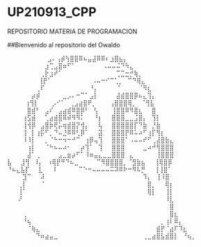 # UP210913_CPP
REPOSITORIO MATERIA DE PROGRAMACION

##Bienvenido al repositorio del Owaldo

  ⠀⠀⠀⠀⠀⠀⠀⠀⠀⣠⠄⢠⡾⢳⣿⣿⠿⠦⣤⣼⠿⠿⠆⣰⣿⣦⡄⠀⠀⠀    ⠀⠀⠀⠀⠀⠀⠀⠀⠀⠀⠀⠀     
⠀⠀  ⠀⠀⠀⠀⠀⠀⣰⢉⣠⣿⠶⠋⠁⠀⠀⠀⠀⠀⠀⠠⠤⠤⠬⠙⠳⣄⠀⠀⠀⠀⠀     ⠀⠀⠀⠀⠀⠀⠀⠀⠀         
⠀⠀⠀⠀  ⠀⠀⠀⢀⡗⣰⠞⠁⠀⠀⠀⠀⠀⠀⠀⠀⠀⠀⠀⠀⢉⣉⣒⡚⢷⡀⠀⠀⠀⠀⠀⠀⠀    ⠀⠀⠀⠀⠀            
  ⠀⠀⠀⠀⠀⠀⠀⢸⡟⠁⠀⠀⠀⠀⠀⠀⠀⠀⠀⠠⠤⠒⠊⠉⢁⡀⠀⠉⠙⢿⣄⠀⠀⠀⠀⠀⠀⠀⠀⠀   ⠀⠀                 
⠀⠀  ⠀⠀⠀⠀⢀⠏⠀⠀⠀⠀⠀⠀⠀⠀⠀⠀⠘⡄⠀⠀⠀⠀⠈⠀⠀⠀⠀⠈⠻⣆⠀⠀⠀⠀⠀⠀⠀⠀⠀⠀                          
⠀⠀⠀⠀  ⠀⡴⡾⠀⠀⠀⠀⠀⣀⡠⠄⠒⠉⠁⣠⡇⠀⠀⠀⠀⣼⣾⣿⣿⡿⠦⣄⢹⡄⠀⠀⠀⠀⠀⠀⠀    ⠀⠀                  
  ⠀⠀⠀⠀⢰⢻⡇⠀⠀⠀⡠⠊⠁⠀⢀⣠⣴⣿⠟⡀⠀⠀⠀⢠⣿⣿⣿⢿⡀⠀⠈⢻⣧⠀⠀⠀⠀⠀⠀     ⠀⠀⠀                    
⠀⠀  ⠀⠀⣿⣾⠃⠀⣠⠎⠀⣠⣴⣾⠿⣿⡿⠃⠀⢣⠀⠀⠀⢸⣿⣿⠿⠻⣿⣆⠀⠀⣿⠀⠀⠀⠀⠀⠀    ⠀⠀⠀                     
⠀  ⠀⠀⢰⣫⣾⠀⠀⢁⣴⣾⣿⠿⠾⠻⠻⠅⠀⠀⠘⡆⠀⠀⣿⣿⣿⣀⣀⣨⣿⡄⠀⢹⡇⠀⠀⠀⠀⠀⠀⠀     ⠀                        
⠀⠀  ⠀⢸⢺⡿⠀⣠⣿⡷⢟⡥⢶⣾⣿⡝⢺⡄⠀⠀⢧⠀⠀⣿⣿⣿⣿⣿⡏⠙⣷⠀⡘⣷⠀⠀⠀⠀⠀⠀⠀     ⠀                     
⠀⠀  ⠀⢸⠀⡇⢰⡯⠋⡀⠙⠤⣘⠿⠿⢃⡿⠁⠀⠀⣽⠀⠀⣿⣿⣿⡟⠿⠥⠴⠋⢰⡏⢻⡆⠀⠀⠀⠀⠀⠀     ⠀                          
⠀⠀  ⠀⠸⠸⡇⠀⠀⡀⠈⠓⠒⠲⠒⠚⠉⠀⢰⡿⢤⢹⠀⠀⣿⣿⣿⠁⠠⠤⠤⠞⠋⢀⣼⣿⣷⣄⠀⠀⠀⠀      ⠀                        
⠀⠀  ⠀⠀⢰⡇⠀⠀⠈⠓⠦⠤⠴⠂⠀⠀⡴⢹⠁⠀⢹⠀⠀⣿⣿⣿⠀⠀⠀⠀⣀⠴⠚⢻⣿⣿⣿⠀⠀⠀⠀     ⠀                        
⠀⠀  ⠀⠀⣼⠁⢀⠀⠀⠀⠀⣠⣀⣶⡴⠋⠁⠸⠶⣤⣄⣀⣀⣿⣿⣿⠀⣄⠀⠀⠀⠀⠀⢸⣿⣿⣿⠀⠀⠀⠀     ⠀                               
  ⣧⠀⠀⣸⢻⠀⠸⡄⠀⠰⢿⡟⠛⠙⠦⣀⠀⠀⠀⠀⠉⠻⣿⣿⣿⣿⡀⠈⣻⣷⣦⠀⠀⢸⢿⣿⡿⠀⠀⠀⠀    ⠀                           
  ⠘⠦⣄⣧⡏⠀⠀⣇⠀⠀⠸⠀⠀⠀⠀⠀⠉⠑⠒⠤⠤⠤⠤⠭⠽⠿⠗⠒⠻⠧⡛⠀⠀⢸⢸⣿⠁⠀⠀⠀⠀     ⠀                             
⠀⠀  ⠀⣹⠉⠀⠀⠼⠀⠀⠀⠀⠀⠀⠀⠀⠀⠀⠀⠀⠀⠀⠀⠀⠀⠀⠀⠀⠀⠀⠹⡄⠀⢸⠸⣿⠀⠀⠀⠀⠀     ⠀                            
⠀⠀  ⢀⡇⠀⠀⠀⠈⠀⠀⠀⠀⠀⠀⠀⠀⠀⠀⠀⠀⠀⠀⠀⠀⠀⠀⠀⠀⠀⠀⠀⣿⡀⠀⠀⢿⡆⠀⠀⠀⠀    ⠀                                
⠀⠀  ⢸⠁⠀⠀⠀⠀⠀⠀⠀⠀⠀⠀⠀⠀⠀⠀⠀⠀⠀⠀⠀⠀⠀⠀⠀⠀⠀⠀⠀⢿⡇⠀⠀⢸⡇⠀⠀⠀⠀    ⠀                                     
⠀⠀  ⠜⠀⠀⠀⠀⠀⠀⠀⠀⠀⠀⠀⠀⠀⠀⠀⠀⠀⠀⠀⠀⠀⠀⠀⠀⠀⠀⠀⠀⠀⠀⠀⠀⠸⣇⠀⠀⠀⠀    ⠀                                     
⠀⠀⠀  ⠀⠀⠀⠀⠀⠀⠀⠀⠀⠀⠀⠀⠀⠀⠀⠀⠀⠀⠀⠀⠀⠀⠀⠀⠀⠀⠀⠀⠀⠀⠀⠀⠀⣿⠀⠀⠀⠀     ⠀                                    
⠀⠀⠀  ⢀⠀⠀⠀⠀⠀⠀⠀⠀⠀⠀⠀⠀⠀⠀⠀⠀⠀⠀⠀⠀⠀⠀⠀⠀⠀⠀⠀⠀⠀⠀⠀⠀⣿⣆⠀⠀⠀     ⠀                                      
⠀⠀⠀  ⠘⢦⠀⠀⠀⠀⠀⠀⠀⠀⠀⠀⠀⠀⠀⠀⠀⠀⠀⠀⠀⠀⠀⠀⠀⠀⠀⠀⠀⠀⠀⡀⢰⠇⠿⡄⠀⠀      ⠀                                    
⠀⠀⠀⠀  ⠈⢷⣄⠀⠀⠀⠀⠀⠀⠀⠀⠀⠀⠀⠀⠀⠀⠀⠀⠀⠀⠀⠀⠀⠀⠀⠀⠀⠀⣾⡟⠈⣴⠏⠹⣆⠀     ⠀                                        
⠀⠀⠀⠀⠀  ⠀⠙⠶⣴⣤⣀⠀⠀⠀⠀⠀⠀⠀⠀⠀⠀⠀⠀⠀⠀⠀⠀⠀⠀⠀⢀⣀⣴⣿⣧⣾⣿⡇⠀⠘⢦⡀                                              
